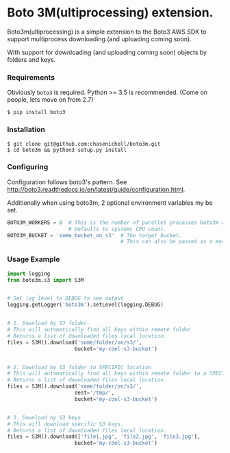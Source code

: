 # Boto 3M(ultiprocessing) extension.

Boto3m(ultiprocessing) is a simple extension to the Boto3 AWS SDK to support
multiprocess downloading (and uploading coming soon).

With support for downloading (and uploading coming soon) objects by folders and keys.

### Requirements

Obviously `boto3` is required. Python >= 3.5 is recommended. (Come on people, lets move on from 2.7)

```
$ pip install boto3
```

### Installation

```
$ git clone git@github.com:chasenicholl/boto3m.git
$ cd boto3m && python3 setup.py install
```

### Configuring

Configuration follows boto3's pattern. See http://boto3.readthedocs.io/en/latest/guide/configuration.html.

Additionally when using boto3m, 2 optional environment variables my be set.

```python
BOTO3M_WORKERS = 8  # This is the number of parallel processes boto3m can use.
                    # Defaults to systems CPU count.
BOTO3M_BUCKET = 'some_bucket_on_s3'  # The target bucket.
                                     # This can also be passed as a method argument.
```


### Usage Example

```python
import logging
from boto3m.s3 import S3M


# Set log level to DEBUG to see output
logging.getLogger('boto3m').setLevel(logging.DEBUG)


# 1. Download by S3 folder. 
# This will automatically find all keys within remote folder.
# Returns a list of downloaded files local location.
files = S3M().download('some/folder/on/s3/',
                      bucket='my-cool-s3-bucket')


# 2. Download by S3 folder to SPECIFIC location 
# This will automatically find all keys within remote folder to a SPECIFIC local destination.
# Returns a list of downloaded files local location.
files = S3M().download('some/folder/on/s3/',
                      dest='/tmp/',
                      bucket='my-cool-s3-bucket')


# 3. Download by S3 keys
# This will download specific S3 keys.
# Returns a list of downloaded files local location.
files = S3M().download(['file1.jpg', 'file2.jpg', 'file3.jpg'],
                      bucket='my-cool-s3-bucket')

```
